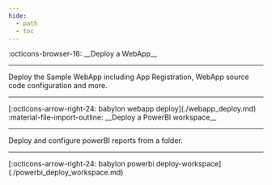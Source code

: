 ```yaml
---
hide:
  - path
  - toc
---
```


<main class="grid" markdown>

<article markdown>
<div class="text" markdown>
:octicons-browser-16: __Deploy a WebApp__

---
Deploy the Sample WebApp including App Registration, WebApp source code configuration and more.

---
<footer markdown>
[:octicons-arrow-right-24: babylon webapp deploy](./webapp_deploy.md)
</footer>
</div>
</article>

<article markdown>
<div class="text" markdown>
:material-file-import-outline: __Deploy a PowerBI workspace__

---
Deploy and configure powerBI reports from a folder.

---
<footer markdown>
[:octicons-arrow-right-24: babylon powerbi deploy-workspace](./powerbi_deploy_workspace.md)
</footer>
</div>
</article>
</main>
